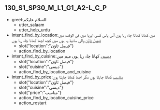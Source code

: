 ## 130_S1_SP30_M_L1_G1_A2-L_C_P
* greet:السلام علیکم
	- utter_salaam
	- utter_help_urdu
* intent_find_by_location:میں کھانا کھانا چاہ رہا ہوں آس پاس کسی ایریا میں فی الوقت میں [فیصل ٹاؤن](location) والی سائیڈ پہ ہوں میں کچھ اچھا کھانا چاہ رہا ہوں
	- slot{"location":"فیصل ٹاؤن"}
	- action_find_by_location
* intent_find_by_cuisine:[دیسی](cuisine) کھانا چاہ رہا ہوں میم میں
	- slot{"location":"فیصل ٹاؤن"}
	- slot{"cuisine":"دیسی"}
	- action_find_by_location_and_cuisine
* intent_find_by_price:[مناسب](price) کھانا چاہتا ہوں مگر اچھا کھانا چاہتا ہوں
	- slot{"location":"فیصل ٹاؤن"}
	- slot{"cuisine":"دیسی"}
	- slot{"price":"مناسب"}
	- action_find_by_location_cuisine_price
	- action_restart